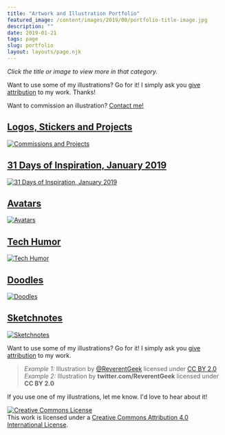 ```yaml
---
title: "Artwork and Illustration Portfolio"
featured_image: /content/images/2019/08/portfolio-title-image.jpg
description: ""
date: 2019-01-21
tags: page
slug: portfolio
layout: layouts/page.njk
---
```


<p><em>Click the title or image to view more in that category. </em></p><p>Want to use some of my illustrations? Go for it! I simply ask you <a href="https://creativecommons.org/use-remix/get-permission/">give attribution</a> to my work. Thanks!</p><p>Want to commission an illustration? <a href="mailto:david@reverentgeek.com">Contact me!</a></p>

## [Logos, Stickers and Projects](/illustrations)

[![Commissions and Projects](/content/images/2019/08/undergroundjs-banner.jpg)](/illustrations)

## [31 Days of Inspiration, January 2019](/31-days-of-inspiration-january-2019/)

[![31 Days of Inspiration, January 2019](/content/images/2019/01/31DOI-19-a-a-milne-3.png)](/31-days-of-inspiration-january-2019/)

## [Avatars](/avatars/)

[![Avatars](/content/images/2019/08/IMG_1164.PNG)](/avatars/)

## [Tech Humor](/tech-humor/)

[![Tech Humor](/content/images/2019/01/employees-must-wash.PNG)](/tech-humor/)

## [Doodles](/doodles/)

[![Doodles](/content/images/2019/01/IMG_5113.jpg)](/doodles/)

## [Sketchnotes](/sketch-notes/)

[![Sketchnotes](/content/images/2019/08/ai-for-earth-jennifer-marsman.png)](/sketch-notes/)

Want to use some of my illustrations? Go for it! I simply ask you [give attribution](https://creativecommons.org/use-remix/get-permission/) to my work.

> _Example 1:_ Illustration by [@ReverentGeek](https://twitter.com/reverentgeek) licensed under [CC BY 2.0](https://creativecommons.org/licenses/by/2.0/)
> _Example 2:_ Illustration by **twitter.com/ReverentGeek** licensed under **CC BY 2.0**

If you use one of my illustrations, let me know. I'd love to hear about it!

[![Creative Commons License](/content/images/portfolio/88x31.png)](http://creativecommons.org/licenses/by/4.0/)  
This work is licensed under a [Creative Commons Attribution 4.0 International License](http://creativecommons.org/licenses/by/4.0/).



